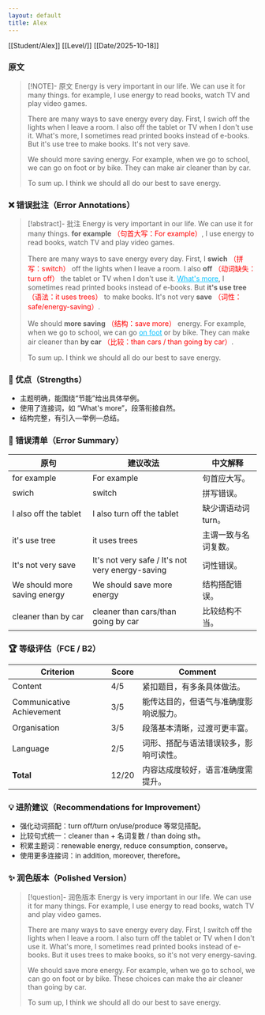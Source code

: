 ```yaml
---
layout: default
title: Alex
---
```


[[Student/Alex]]
[[Level/]]
[[Date/2025-10-18]]

### 原文

> [!NOTE]- 原文
> Energy is very important in our life. We can use it for many things. for example, I use energy to read books, watch TV and play video games.
>
> There are many ways to save energy every day. First, I swich off the lights when I leave a room. I also off the tablet or TV when I don't use it. What's more, I sometimes read printed books instead of e-books. But it's use tree to make books. It's not very save.
>
> We should more saving energy. For example, when we go to school, we can go on foot or by bike. They can make air cleaner than by car.
>
> To sum up. I think we should all do our best to save energy.

### ❌ 错误批注（Error Annotations）

> [!abstract]- 批注
> Energy is very important in our life. We can use it for many things. **for example** <span style="color:red">（句首大写：For example）</span>, I use energy to read books, watch TV and play video games.
>
> There are many ways to save energy every day. First, I **swich** <span style="color:red">（拼写：switch）</span> off the lights when I leave a room. I also **off** <span style="color:red">（动词缺失：turn off）</span> the tablet or TV when I don't use it. <span style="color:deepskyblue; text-decoration: underline;">What's more</span>, I sometimes read printed books instead of e-books. But **it's use tree** <span style="color:red">（语法：it uses trees）</span> to make books. It's not very **save** <span style="color:red">（词性：safe/energy-saving）</span>.
>
> We should **more saving** <span style="color:red">（结构：save more）</span> energy. For example, when we go to school, we can go <span style="color:deepskyblue; text-decoration: underline;">on foot</span> or by bike. They can make air cleaner than **by car** <span style="color:red">（比较：than cars / than going by car）</span>.
>
> To sum up. I think we should all do our best to save energy.

### 🌟 优点（Strengths）
- 主题明确，能围绕“节能”给出具体举例。
- 使用了连接词，如 “What's more”，段落衔接自然。
- 结构完整，有引入—举例—总结。

### 🧾 错误清单（Error Summary）
| 原句 | 建议改法 | 中文解释 |
|------|-----------|-----------|
| for example | For example | 句首应大写。
| swich | switch | 拼写错误。
| I also off the tablet | I also turn off the tablet | 缺少谓语动词 turn。
| it's use tree | it uses trees | 主谓一致与名词复数。
| It's not very save | It's not very safe / It's not very energy-saving | 词性错误。
| We should more saving energy | We should save more energy | 结构搭配错误。
| cleaner than by car | cleaner than cars/than going by car | 比较结构不当。

### 🏆 等级评估（FCE / B2）
| Criterion | Score | Comment |
|------------|--------|----------|
| Content | 4/5 | 紧扣题目，有多条具体做法。
| Communicative Achievement | 3/5 | 能传达目的，但语气与准确度影响说服力。
| Organisation | 3/5 | 段落基本清晰，过渡可更丰富。
| Language | 2/5 | 词形、搭配与语法错误较多，影响可读性。
| **Total** | 12/20 | 内容达成度较好，语言准确度需提升。

### 💡 进阶建议（Recommendations for Improvement）
- 强化动词搭配：turn off/turn on/use/produce 等常见搭配。
- 比较句式统一：cleaner than + 名词复数 / than doing sth。
- 积累主题词：renewable energy, reduce consumption, conserve。
- 使用更多连接词：in addition, moreover, therefore。

### ✨ 润色版本（Polished Version）
> [!question]- 润色版本
> Energy is very important in our life. We can use it for many things. For example, I use energy to read books, watch TV and play video games.
>
> There are many ways to save energy every day. First, I switch off the lights when I leave a room. I also turn off the tablet or TV when I don't use it. What's more, I sometimes read printed books instead of e-books. But it uses trees to make books, so it's not very energy-saving.
>
> We should save more energy. For example, when we go to school, we can go on foot or by bike. These choices can make the air cleaner than going by car.
>
> To sum up, I think we should all do our best to save energy.
